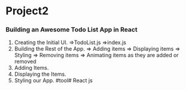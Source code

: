 # Project2
### Building an Awesome Todo List App in React
1. Creating the Initial UI.
=>TodoList.js
=>index.js
2. Building the Rest of the App.
=> Adding items
=> Displaying items
=> Styling
=> Removing items
=> Animating items as they are added or removed
3. Adding Items.
4. Displaying the Items.
5. Styling our App.
#tool#
React js